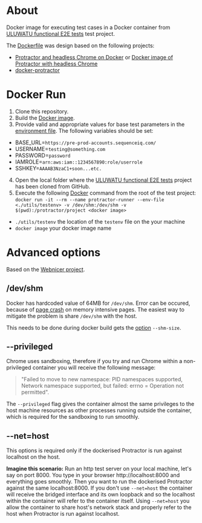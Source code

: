 # About
Docker image for executing test cases in a Docker container from [ULUWATU functional E2E tests](https://github.com/sequenceiq/uluwatu-e2e-protractor) test project.

The [Dockerfile](Dockerfile) was design based on the following projects:
- [Protractor and headless Chrome on Docker](http://float-middle.com/protractor-and-headless-chrome-on-docker-with-video-tutorial/) or [Docker image of Protractor with headless Chrome](https://github.com/jciolek/docker-protractor-headless)
- [docker-protractor](https://github.com/School-Improvement-Network/docker-protractor)

# Docker Run
1. Clone this repository.
2. Build the [Docker image](https://docs.docker.com/engine/reference/commandline/build/#tag-image-t).
3. Provide valid and appropriate values for base test parameters in the [environment file](utils/testenv). The following variables should be set:
  - BASE_URL=`https://pre-prod-accounts.sequenceiq.com/`
  - USERNAME=`testing@something.com`
  - PASSWORD=`password`
  - IAMROLE=`arn:aws:iam::1234567890:role/userrole`
  - SSHKEY=`AAAAB3NzaC1+soon...etc.`
4. Open the local folder where the [ULUWATU functional E2E tests](https://github.com/sequenceiq/uluwatu-e2e-protractor) project has been cloned from GitHub.
5. Execute the following [Docker](https://docs.docker.com/engine/installation/) command from the root of the test project: ```docker run -it --rm --name protractor-runner --env-file <./utils/testenv> -v /dev/shm:/dev/shm -v $(pwd):/protractor/project <docker image>```
  - `./utils/testenv` the location of the `testenv` file on the your machine
  - `docker image` your docker image name

# Advanced options
Based on the [Webnicer project](https://hub.docker.com/r/webnicer/protractor-headless/).

## /dev/shm
Docker has hardcoded value of 64MB for `/dev/shm`. Error can be occured, because of [page crash](https://bugs.chromium.org/p/chromedriver/issues/detail?id=1097) on memory intensive pages. The easiest way to mitigate the problem is share `/dev/shm` with the host.

This needs to be done during docker build gets the [option](https://github.com/docker/docker/issues/2606) `--shm-size`.

## --privileged
Chrome uses sandboxing, therefore if you try and run Chrome within a non-privileged container you will receive the following message:

> "Failed to move to new namespace: PID namespaces supported, Network namespace supported, but failed: errno = Operation not permitted".

The `--privileged` flag gives the container almost the same privileges to the host machine resources as other processes running outside the container, which is required for the sandboxing to run smoothly.

## --net=host
This options is required only if the dockerised Protractor is run against localhost on the host.

**Imagine this scenario:**
Run an http test server on your local machine, let's say on port 8000. You type in your browser http://localhost:8000 and everything goes smoothly. Then you want to run the dockerised Protractor against the same localhost:8000. If you don't use `--net=host` the container will receive the bridged interface and its own loopback and so the localhost within the container will refer to the container itself. Using `--net=host` you allow the container to share host's network stack and properly refer to the host when Protractor is run against localhost.
